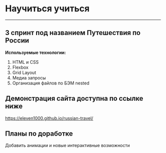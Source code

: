 # Научиться учиться
---
## 3 спринт под названием Путешествия по России

**Используемые технологии:**
1. HTML и CSS
2. Flexbox
3. Grid Layout
4. Медиа запросы
5. Организация файлов по БЭМ nested

## Демонстрация сайта доступна по ссылке ниже
https://eleven1000.github.io/russian-travel/

## Планы по доработке
Добавить анимации и новые интерактивные возможности
